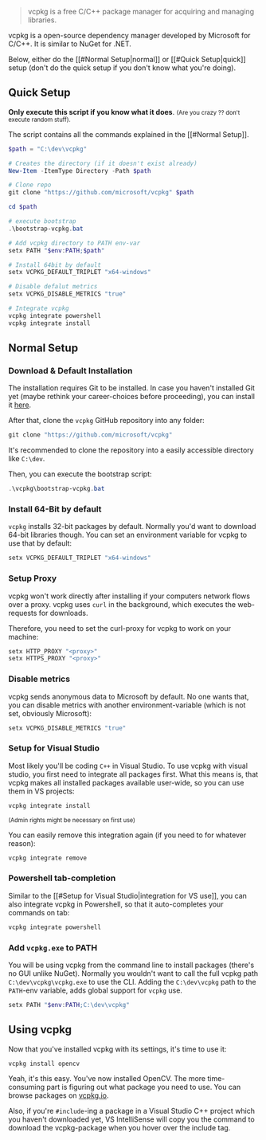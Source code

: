 > vcpkg is a free C/C++ package manager for acquiring and managing libraries.

vcpkg is a open-source dependency manager developed by Microsoft for C/C++. It is similar to NuGet for .NET.

Below, either do the [[#Normal Setup|normal]] or [[#Quick Setup|quick]] setup (don't do the quick setup if you don't know what you're doing).

## Quick Setup
**Only execute this script if you know what it does**. <small>(Are you crazy ?? don't execute random stuff).</small>

The script contains all the commands explained in the [[#Normal Setup]].
```powershell
$path = "C:\dev\vcpkg"

# Creates the directory (if it doesn't exist already)
New-Item -ItemType Directory -Path $path

# Clone repo
git clone "https://github.com/microsoft/vcpkg" $path

cd $path

# execute bootstrap
.\bootstrap-vcpkg.bat

# Add vcpkg directory to PATH env-var
setx PATH "$env:PATH;$path"

# Install 64bit by default
setx VCPKG_DEFAULT_TRIPLET "x64-windows"

# Disable defalut metrics
setx VCPKG_DISABLE_METRICS "true"

# Integrate vcpkg
vcpkg integrate powershell
vcpkg integrate install
```

## Normal Setup
### Download & Default Installation
The installation requires Git to be installed. In case you haven't installed Git yet (maybe rethink your career-choices before proceeding), you can install it [here](https://git-scm.com/downloads).

After that, clone the `vcpkg` GitHub repository into any folder:
```powershell
git clone "https://github.com/microsoft/vcpkg"
```
It's recommended to clone the repository into a easily accessible directory like `C:\dev`.

Then, you can execute the bootstrap script:
```powershell
.\vcpkg\bootstrap-vcpkg.bat
```

### Install 64-Bit by default
`vcpkg` installs 32-bit packages by default. Normally you'd want to download 64-bit libraries though. You can set an environment variable for vcpkg to use that by default:
```powershell
setx VCPKG_DEFAULT_TRIPLET "x64-windows"
```
### Setup Proxy
vcpkg won't work directly after installing if your computers network flows over a proxy. vcpkg uses `curl` in the background, which executes the web-requests for downloads. 

Therefore, you need to set the curl-proxy for vcpkg to work on your machine:
```powershell
setx HTTP_PROXY "<proxy>"  
setx HTTPS_PROXY "<proxy>"
```

### Disable metrics
vcpkg sends anonymous data to Microsoft by default. No one wants that, you can disable metrics with another environment-variable (which is not set, obviously Microsoft):

```powershell
setx VCPKG_DISABLE_METRICS "true"
```

### Setup for Visual Studio
Most likely you'll be coding `C++` in Visual Studio. To use vcpkg with visual studio, you first need to integrate all packages first. What this means is, that vcpkg makes all installed packages available user-wide, so you can use them in VS projects:

```powershell
vcpkg integrate install
```
<sub>(Admin rights might be necessary on first use)</sub>

You can easily remove this integration again (if you need to for whatever reason):
```powershell
vcpkg integrate remove
```

### Powershell tab-completion
Similar to the [[#Setup for Visual Studio|integration for VS use]], you can also integrate vcpkg in Powershell, so that it auto-completes your commands on tab:
```powershell
vcpkg integrate powershell
```

### Add `vcpkg.exe` to PATH
You will be using vcpkg from the command line to install packages (there's no GUI unlike NuGet). Normally you wouldn't want to call the full vcpkg path `C:\dev\vcpkg\vcpkg.exe` to use the CLI. Adding the `C:\dev\vcpkg` path to the `PATH`-env variable, adds global support for `vcpkg` use.

```powershell
setx PATH "$env:PATH;C:\dev\vcpkg"
```

## Using vcpkg
Now that you've installed vcpkg with its settings, it's time to use it:
```
vcpkg install opencv
```

Yeah, it's this easy. You've now installed OpenCV. The more time-consuming part is figuring out what package you need to use. You can browse packages on [vcpkg.io](https://vcpkg.io/en/packages.html).

Also, if you're `#include`-ing a package in a Visual Studio C++ project which you haven't downloaded yet, VS IntelliSense will copy you the command to download the vcpkg-package when you hover over the include tag.
